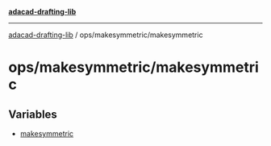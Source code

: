 [**adacad-drafting-lib**](../../../README.md)

***

[adacad-drafting-lib](../../../modules.md) / ops/makesymmetric/makesymmetric

# ops/makesymmetric/makesymmetric

## Variables

- [makesymmetric](variables/makesymmetric.md)
